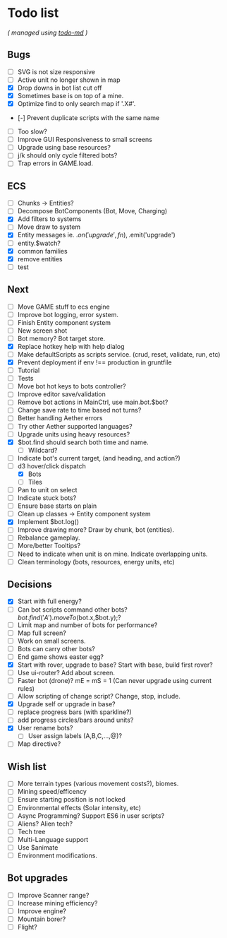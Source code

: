 # Todo list

_\( managed using [todo-md](https://github.com/Hypercubed/todo-md) \)_

## Bugs
- [ ] SVG is not size responsive
- [ ] Active unit no longer shown in map
- [x] Drop downs in bot list cut off
- [x] Sometimes base is on top of a mine.
- [x] Optimize find to only search map if '.X#'.
- [-] Prevent duplicate scripts with the same name
- [ ] Too slow?
- [ ] Improve GUI Responsiveness to small screens
- [ ] Upgrade using base resources?
- [ ] j/k should only cycle filtered bots?
- [ ] Trap errors in GAME.load.

## ECS
- [ ] Chunks -> Entities?
- [ ] Decompose BotComponents (Bot, Move, Charging)
- [x] Add filters to systems
- [ ] Move draw to system
- [x] Entity messages ie. .$on('upgrade', fn), .$emit('upgrade')
- [ ] entity.$watch?
- [x] common families
- [x] remove entities
- [ ] test

## Next
- [ ] Move GAME stuff to ecs engine
- [ ] Improve bot logging, error system.
- [ ] Finish Entity component system
- [ ] New screen shot
- [ ] Bot memory? Bot target store.
- [x] Replace hotkey help with help dialog
- [ ] Make defaultScripts as scripts service. (crud, reset, validate, run, etc)
- [x] Prevent deployment if env !== production in gruntfile
- [ ] Tutorial
- [ ] Tests
- [ ] Move bot hot keys to bots controller?
- [ ] Improve editor save/validation
- [ ] Remove bot actions in MainCtrl, use main.bot.$bot?
- [ ] Change save rate to time based not turns?
- [ ] Better handling Aether errors
- [ ] Try other Aether supported languages?
- [ ] Upgrade units using heavy resources?
- [x] $bot.find should search both time and name.
  - [ ] Wildcard?
- [ ] Indicate bot's current target, (and heading, and action?)
- [ ] d3 hover/click dispatch
  - [x] Bots
  - [ ] Tiles
- [ ] Pan to unit on select
- [ ] Indicate stuck bots?
- [ ] Ensure base starts on plain
- [ ] Clean up classes -> Entity component system
- [x] Implement $bot.log()
- [ ] Improve drawing more?  Draw by chunk, bot (entities).
- [ ] Rebalance gameplay.
- [ ] More/better Tooltips?
- [ ] Need to indicate when unit is on mine.  Indicate overlapping units.
- [ ] Clean terminology (bots, resources, energy units, etc)

## Decisions
- [x] Start with full energy?
- [ ] Can bot scripts command other bots?  $bot.find('A').moveTo($bot.x,$bot.y);?
- [ ] Limit map and number of bots for performance?
- [ ] Map full screen?
- [ ] Work on small screens.
- [ ] Bots can carry other bots?
- [ ] End game shows easter egg?
- [x] Start with rover, upgrade to base?  Start with base, build first rover?
- [ ] Use ui-router?  Add about screen.
- [ ] Faster bot (drone)? mE = mS = 1 (Can never upgrade using current rules)
- [ ] Allow scripting of change script?  Change, stop, include.
- [x] Upgrade self or upgrade in base?
- [ ] replace progress bars (with sparkline?)
- [ ] add progress circles/bars around units?
- [x] User rename bots?
  - [ ] User assign labels (A,B,C,...,@)?
- [ ] Map directive?

## Wish list
- [ ] More terrain types (various movement costs?), biomes.
- [ ] Mining speed/efficency
- [ ] Ensure starting position is not locked
- [ ] Environmental effects (Solar intensity, etc)
- [ ] Async Programming?  Support ES6 in user scripts?
- [ ] Aliens? Alien tech?
- [ ] Tech tree
- [ ] Multi-Language support
- [ ] Use $animate
- [ ] Environment modifications.

## Bot upgrades
- [ ] Improve Scanner range?
- [ ] Increase mining efficiency?
- [ ] Improve engine?
- [ ] Mountain borer?
- [ ] Flight?
